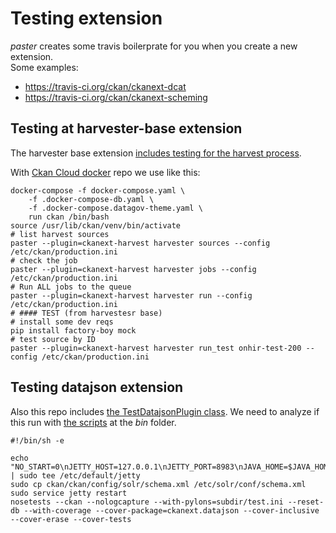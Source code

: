 # Testing extension

_paster_ creates some travis boilerprate for you when you create a new extension.  
Some examples:
 - https://travis-ci.org/ckan/ckanext-dcat 
 - https://travis-ci.org/ckan/ckanext-scheming

## Testing at harvester-base extension

The harvester base extension [includes testing for the harvest process](https://github.com/ckan/ckanext-harvest/blob/master/ckanext/harvest/commands/harvester.py#L417).  

With [Ckan Cloud docker](https://github.com/avdata99/ckan-cloud-docker/blob/master/.docker-compose.datagov-theme.yaml) repo we use like this:

```
docker-compose -f docker-compose.yaml \
    -f .docker-compose-db.yaml \
    -f .docker-compose.datagov-theme.yaml \
    run ckan /bin/bash
source /usr/lib/ckan/venv/bin/activate
# list harvest sources
paster --plugin=ckanext-harvest harvester sources --config /etc/ckan/production.ini
# check the job
paster --plugin=ckanext-harvest harvester jobs --config /etc/ckan/production.ini
# Run ALL jobs to the queue
paster --plugin=ckanext-harvest harvester run --config /etc/ckan/production.ini
# #### TEST (from harvestesr base)
# install some dev reqs
pip install factory-boy mock
# test source by ID
paster --plugin=ckanext-harvest harvester run_test onhir-test-200 --config /etc/ckan/production.ini
```

## Testing datajson extension

Also this repo includes [the TestDatajsonPlugin class](https://github.com/akariv/ckanext-datajson/blob/datagov/ckanext/datajson/tests/test_datajson.py#L11). We need to analyze if this run with [the scripts](https://github.com/akariv/ckanext-datajson/blob/datagov/bin/travis-run.sh#L6) at the _bin_ folder.  

```
#!/bin/sh -e

echo "NO_START=0\nJETTY_HOST=127.0.0.1\nJETTY_PORT=8983\nJAVA_HOME=$JAVA_HOME" | sudo tee /etc/default/jetty
sudo cp ckan/ckan/config/solr/schema.xml /etc/solr/conf/schema.xml
sudo service jetty restart
nosetests --ckan --nologcapture --with-pylons=subdir/test.ini --reset-db --with-coverage --cover-package=ckanext.datajson --cover-inclusive --cover-erase --cover-tests
```
